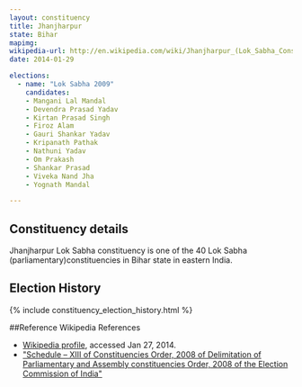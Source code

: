 ```yaml
---
layout: constituency
title: Jhanjharpur
state: Bihar
mapimg: 
wikipedia-url: http://en.wikipedia.com/wiki/Jhanjharpur_(Lok_Sabha_Constituency)
date: 2014-01-29

elections: 
  - name: "Lok Sabha 2009"
    candidates: 
    - Mangani Lal Mandal 
    - Devendra Prasad Yadav 
    - Kirtan Prasad Singh 
    - Firoz Alam 
    - Gauri Shankar Yadav 
    - Kripanath Pathak 
    - Nathuni Yadav 
    - Om Prakash 
    - Shankar Prasad 
    - Viveka Nand Jha 
    - Yognath Mandal 

---
```

## Constituency details
Jhanjharpur Lok Sabha constituency is one of the 40 Lok Sabha (parliamentary)constituencies in Bihar state in eastern India.




## Election History
{% include constituency_election_history.html %}

##Reference
Wikipedia References
- [Wikipedia profile]({{page.profile.wikipedia}}), accessed Jan 27, 2014.
- ["Schedule – XIII of Constituencies Order, 2008 of Delimitation of Parliamentary and Assembly constituencies Order, 2008 of the Election Commission of India"][wiki1]

[wiki1]: http://eci.nic.in/eci_main/CurrentElections/CONSOLIDATED_ORDER%20_ECI%20.pdf
